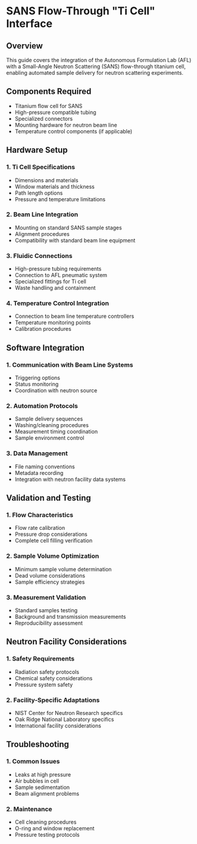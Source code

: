 # SANS Flow-Through "Ti Cell" Interface

## Overview
This guide covers the integration of the Autonomous Formulation Lab (AFL) with a Small-Angle Neutron Scattering (SANS) flow-through titanium cell, enabling automated sample delivery for neutron scattering experiments.

## Components Required
- Titanium flow cell for SANS
- High-pressure compatible tubing
- Specialized connectors
- Mounting hardware for neutron beam line
- Temperature control components (if applicable)

## Hardware Setup

### 1. Ti Cell Specifications
- Dimensions and materials
- Window materials and thickness
- Path length options
- Pressure and temperature limitations

### 2. Beam Line Integration
- Mounting on standard SANS sample stages
- Alignment procedures
- Compatibility with standard beam line equipment

### 3. Fluidic Connections
- High-pressure tubing requirements
- Connection to AFL pneumatic system
- Specialized fittings for Ti cell
- Waste handling and containment

### 4. Temperature Control Integration
- Connection to beam line temperature controllers
- Temperature monitoring points
- Calibration procedures

## Software Integration

### 1. Communication with Beam Line Systems
- Triggering options
- Status monitoring
- Coordination with neutron source

### 2. Automation Protocols
- Sample delivery sequences
- Washing/cleaning procedures
- Measurement timing coordination
- Sample environment control

### 3. Data Management
- File naming conventions
- Metadata recording
- Integration with neutron facility data systems

## Validation and Testing

### 1. Flow Characteristics
- Flow rate calibration
- Pressure drop considerations
- Complete cell filling verification

### 2. Sample Volume Optimization
- Minimum sample volume determination
- Dead volume considerations
- Sample efficiency strategies

### 3. Measurement Validation
- Standard samples testing
- Background and transmission measurements
- Reproducibility assessment

## Neutron Facility Considerations

### 1. Safety Requirements
- Radiation safety protocols
- Chemical safety considerations
- Pressure system safety

### 2. Facility-Specific Adaptations
- NIST Center for Neutron Research specifics
- Oak Ridge National Laboratory specifics
- International facility considerations

## Troubleshooting

### 1. Common Issues
- Leaks at high pressure
- Air bubbles in cell
- Sample sedimentation
- Beam alignment problems

### 2. Maintenance
- Cell cleaning procedures
- O-ring and window replacement
- Pressure testing protocols
